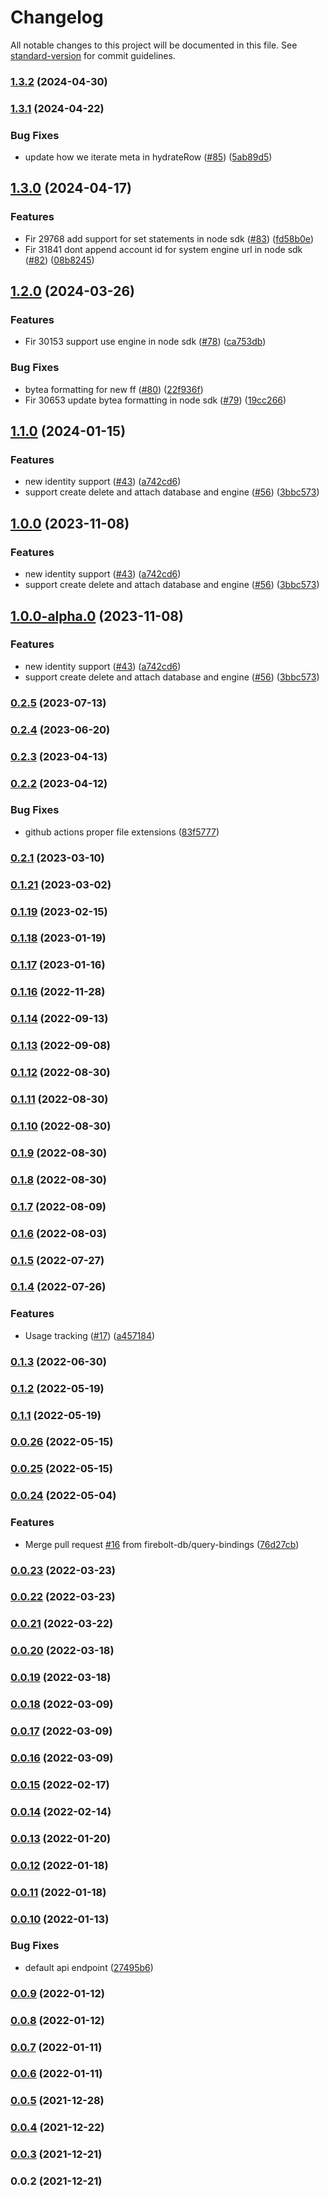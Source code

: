 # Changelog

All notable changes to this project will be documented in this file. See [standard-version](https://github.com/conventional-changelog/standard-version) for commit guidelines.

### [1.3.2](https://github.com/firebolt-db/firebolt-node-sdk/compare/v1.3.1...v1.3.2) (2024-04-30)

### [1.3.1](https://github.com/firebolt-db/firebolt-node-sdk/compare/v1.3.0...v1.3.1) (2024-04-22)


### Bug Fixes

* update how we iterate meta in hydrateRow ([#85](https://github.com/firebolt-db/firebolt-node-sdk/issues/85)) ([5ab89d5](https://github.com/firebolt-db/firebolt-node-sdk/commit/5ab89d505eb9f81a93bd1c1812b80799bee927a5))

## [1.3.0](https://github.com/firebolt-db/firebolt-node-sdk/compare/v1.2.0...v1.3.0) (2024-04-17)


### Features

* Fir 29768 add support for set statements in node sdk ([#83](https://github.com/firebolt-db/firebolt-node-sdk/issues/83)) ([fd58b0e](https://github.com/firebolt-db/firebolt-node-sdk/commit/fd58b0e7c3ef164b91cd4069099e03015a379ca4))
* Fir 31841 dont append account id for system engine url in node sdk ([#82](https://github.com/firebolt-db/firebolt-node-sdk/issues/82)) ([08b8245](https://github.com/firebolt-db/firebolt-node-sdk/commit/08b8245e111113ecdda550d15abd8bb928e4a1d8))

## [1.2.0](https://github.com/firebolt-db/firebolt-node-sdk/compare/v1.1.0...v1.2.0) (2024-03-26)


### Features

* Fir 30153 support use engine in node sdk ([#78](https://github.com/firebolt-db/firebolt-node-sdk/issues/78)) ([ca753db](https://github.com/firebolt-db/firebolt-node-sdk/commit/ca753dbbe5735e12d78a81a081696c1664369830))


### Bug Fixes

* bytea formatting for new ff  ([#80](https://github.com/firebolt-db/firebolt-node-sdk/issues/80)) ([22f936f](https://github.com/firebolt-db/firebolt-node-sdk/commit/22f936f02b6d7c55dcac9073635104b8003b2dea))
* Fir 30653 update bytea formatting in node sdk ([#79](https://github.com/firebolt-db/firebolt-node-sdk/issues/79)) ([19cc266](https://github.com/firebolt-db/firebolt-node-sdk/commit/19cc2666dd57489512d91df8eb9b6915c7e65c09))

## [1.1.0](https://github.com/firebolt-db/firebolt-node-sdk/compare/v0.2.5...v1.1.0) (2024-01-15)


### Features

* new identity support ([#43](https://github.com/firebolt-db/firebolt-node-sdk/issues/43)) ([a742cd6](https://github.com/firebolt-db/firebolt-node-sdk/commit/a742cd66fbcca9ef712ab07d43c5d9fbb1126119))
* support create delete and attach database and engine ([#56](https://github.com/firebolt-db/firebolt-node-sdk/issues/56)) ([3bbc573](https://github.com/firebolt-db/firebolt-node-sdk/commit/3bbc5738507260a4e05e023903972b930e42f632))

## [1.0.0](https://github.com/firebolt-db/firebolt-node-sdk/compare/v0.2.5...v1.0.0) (2023-11-08)


### Features

* new identity support ([#43](https://github.com/firebolt-db/firebolt-node-sdk/issues/43)) ([a742cd6](https://github.com/firebolt-db/firebolt-node-sdk/commit/a742cd66fbcca9ef712ab07d43c5d9fbb1126119))
* support create delete and attach database and engine ([#56](https://github.com/firebolt-db/firebolt-node-sdk/issues/56)) ([3bbc573](https://github.com/firebolt-db/firebolt-node-sdk/commit/3bbc5738507260a4e05e023903972b930e42f632))

## [1.0.0-alpha.0](https://github.com/firebolt-db/firebolt-node-sdk/compare/v0.2.5...v1.0.0-alpha.0) (2023-11-08)


### Features

* new identity support ([#43](https://github.com/firebolt-db/firebolt-node-sdk/issues/43)) ([a742cd6](https://github.com/firebolt-db/firebolt-node-sdk/commit/a742cd66fbcca9ef712ab07d43c5d9fbb1126119))
* support create delete and attach database and engine ([#56](https://github.com/firebolt-db/firebolt-node-sdk/issues/56)) ([3bbc573](https://github.com/firebolt-db/firebolt-node-sdk/commit/3bbc5738507260a4e05e023903972b930e42f632))

### [0.2.5](https://github.com/firebolt-db/firebolt-node-sdk/compare/v0.2.4...v0.2.5) (2023-07-13)

### [0.2.4](https://github.com/firebolt-db/firebolt-node-sdk/compare/v0.2.3...v0.2.4) (2023-06-20)

### [0.2.3](https://github.com/firebolt-db/firebolt-node-sdk/compare/v0.2.2...v0.2.3) (2023-04-13)

### [0.2.2](https://github.com/firebolt-db/firebolt-node-sdk/compare/v0.2.1...v0.2.2) (2023-04-12)


### Bug Fixes

* github actions proper file extensions ([83f5777](https://github.com/firebolt-db/firebolt-node-sdk/commit/83f57779ea8628482123ddcb77f7cc1c84447222))

### [0.2.1](https://github.com/firebolt-db/firebolt-node-sdk/compare/v0.1.21...v0.2.1) (2023-03-10)

### [0.1.21](https://github.com/firebolt-db/firebolt-node-sdk/compare/v0.1.19...v0.1.21) (2023-03-02)

### [0.1.19](https://github.com/firebolt-db/firebolt-node-sdk/compare/v0.1.18...v0.1.19) (2023-02-15)

### [0.1.18](https://github.com/firebolt-db/firebolt-node-sdk/compare/v0.1.17...v0.1.18) (2023-01-19)

### [0.1.17](https://github.com/firebolt-db/firebolt-node-sdk/compare/v0.1.16...v0.1.17) (2023-01-16)

### [0.1.16](https://github.com/firebolt-db/firebolt-node-sdk/compare/v0.1.14...v0.1.16) (2022-11-28)

### [0.1.14](https://github.com/firebolt-db/firebolt-node-sdk/compare/v0.1.13...v0.1.14) (2022-09-13)

### [0.1.13](https://github.com/firebolt-db/firebolt-node-sdk/compare/v0.1.12...v0.1.13) (2022-09-08)

### [0.1.12](https://github.com/firebolt-db/firebolt-node-sdk/compare/v0.1.11...v0.1.12) (2022-08-30)

### [0.1.11](https://github.com/firebolt-db/firebolt-node-sdk/compare/v0.1.10...v0.1.11) (2022-08-30)

### [0.1.10](https://github.com/firebolt-db/firebolt-node-sdk/compare/v0.1.9...v0.1.10) (2022-08-30)

### [0.1.9](https://github.com/firebolt-db/firebolt-node-sdk/compare/v0.1.8...v0.1.9) (2022-08-30)

### [0.1.8](https://github.com/firebolt-db/firebolt-node-sdk/compare/v0.1.7...v0.1.8) (2022-08-30)

### [0.1.7](https://github.com/firebolt-db/firebolt-node-sdk/compare/v0.1.6...v0.1.7) (2022-08-09)

### [0.1.6](https://github.com/firebolt-db/firebolt-node-sdk/compare/v0.1.5...v0.1.6) (2022-08-03)

### [0.1.5](https://github.com/firebolt-db/firebolt-node-sdk/compare/v0.1.4...v0.1.5) (2022-07-27)

### [0.1.4](https://github.com/firebolt-db/firebolt-node-sdk/compare/v0.1.3...v0.1.4) (2022-07-26)


### Features

* Usage tracking ([#17](https://github.com/firebolt-db/firebolt-node-sdk/issues/17)) ([a457184](https://github.com/firebolt-db/firebolt-node-sdk/commit/a457184f31f52873c9545375206df72fe77f431b))

### [0.1.3](https://github.com/firebolt-db/firebolt-node-sdk/compare/v0.1.2...v0.1.3) (2022-06-30)

### [0.1.2](https://github.com/firebolt-db/firebolt-node-sdk/compare/v0.1.1...v0.1.2) (2022-05-19)

### [0.1.1](https://github.com/firebolt-db/firebolt-node-sdk/compare/v0.0.26...v0.1.1) (2022-05-19)

### [0.0.26](https://github.com/firebolt-db/firebolt-node-sdk/compare/v0.0.25...v0.0.26) (2022-05-15)

### [0.0.25](https://github.com/firebolt-db/firebolt-node-sdk/compare/v0.0.24...v0.0.25) (2022-05-15)

### [0.0.24](https://github.com/firebolt-db/firebolt-node-sdk/compare/v0.0.23...v0.0.24) (2022-05-04)


### Features

* Merge pull request [#16](https://github.com/firebolt-db/firebolt-node-sdk/issues/16) from firebolt-db/query-bindings ([76d27cb](https://github.com/firebolt-db/firebolt-node-sdk/commit/76d27cb42fff155f4f4ac41772da5fbb7c623993))

### [0.0.23](https://github.com/firebolt-db/firebolt-node-sdk/compare/v0.0.22...v0.0.23) (2022-03-23)

### [0.0.22](https://github.com/firebolt-db/firebolt-node-sdk/compare/v0.0.21...v0.0.22) (2022-03-23)

### [0.0.21](https://github.com/firebolt-db/firebolt-node-sdk/compare/v0.0.20...v0.0.21) (2022-03-22)

### [0.0.20](https://github.com/firebolt-db/firebolt-node-sdk/compare/v0.0.19...v0.0.20) (2022-03-18)

### [0.0.19](https://github.com/firebolt-db/firebolt-node-sdk/compare/v0.0.18...v0.0.19) (2022-03-18)

### [0.0.18](https://github.com/firebolt-db/firebolt-node-sdk/compare/v0.0.17...v0.0.18) (2022-03-09)

### [0.0.17](https://github.com/firebolt-db/firebolt-node-sdk/compare/v0.0.16...v0.0.17) (2022-03-09)

### [0.0.16](https://github.com/firebolt-db/firebolt-node-sdk/compare/v0.0.15...v0.0.16) (2022-03-09)

### [0.0.15](https://github.com/firebolt-db/firebolt-node-sdk/compare/v0.0.14...v0.0.15) (2022-02-17)

### [0.0.14](https://github.com/firebolt-db/firebolt-node-sdk/compare/v0.0.13...v0.0.14) (2022-02-14)

### [0.0.13](https://github.com/firebolt-db/firebolt-node-sdk/compare/v0.0.12...v0.0.13) (2022-01-20)

### [0.0.12](https://github.com/firebolt-db/firebolt-node-sdk/compare/v0.0.11...v0.0.12) (2022-01-18)

### [0.0.11](https://github.com/firebolt-db/firebolt-node-sdk/compare/v0.0.10...v0.0.11) (2022-01-18)

### [0.0.10](https://github.com/firebolt-db/firebolt-node-sdk/compare/v0.0.9...v0.0.10) (2022-01-13)


### Bug Fixes

* default api endpoint ([27495b6](https://github.com/firebolt-db/firebolt-node-sdk/commit/27495b688e4a6313fa76c56db323d0cd39f8c254))

### [0.0.9](https://github.com/firebolt-db/firebolt-node-sdk/compare/v0.0.8...v0.0.9) (2022-01-12)

### [0.0.8](https://github.com/firebolt-db/firebolt-node-sdk/compare/v0.0.7...v0.0.8) (2022-01-12)

### [0.0.7](https://github.com/firebolt-db/firebolt-node-sdk/compare/v0.0.6...v0.0.7) (2022-01-11)

### [0.0.6](https://github.com/firebolt-db/firebolt-node-sdk/compare/v0.0.5...v0.0.6) (2022-01-11)

### [0.0.5](https://github.com/firebolt-db/firebolt-node-sdk/compare/v0.0.4...v0.0.5) (2021-12-28)

### [0.0.4](https://github.com/firebolt-db/firebolt-node-sdk/compare/v0.0.3...v0.0.4) (2021-12-22)

### [0.0.3](https://github.com/firebolt-db/firebolt-node-sdk/compare/v0.0.2...v0.0.3) (2021-12-21)

### 0.0.2 (2021-12-21)

